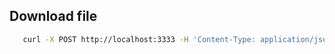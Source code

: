 ## Download file

```bash
   curl -X POST http://localhost:3333 -H 'Content-Type: application/json' -d '{"day":"06","mounth":"04"}'  -o file.pptx
```